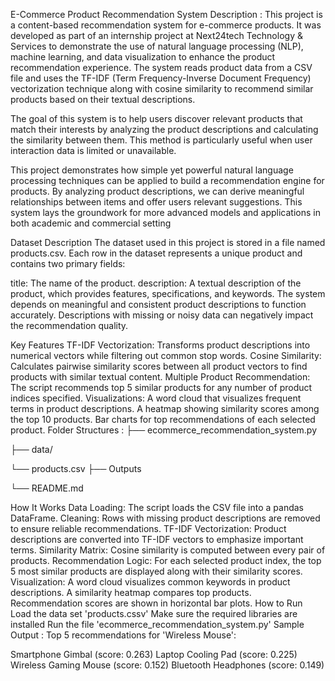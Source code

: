 E-Commerce Product Recommendation System
Description :
This project is a content-based recommendation system for e-commerce products. It was developed as part of an internship project at Next24tech Technology & Services to demonstrate the use of natural language processing (NLP), machine learning, and data visualization to enhance the product recommendation experience. The system reads product data from a CSV file and uses the TF-IDF (Term Frequency-Inverse Document Frequency) vectorization technique along with cosine similarity to recommend similar products based on their textual descriptions.

The goal of this system is to help users discover relevant products that match their interests by analyzing the product descriptions and calculating the similarity between them. This method is particularly useful when user interaction data is limited or unavailable.

This project demonstrates how simple yet powerful natural language processing techniques can be applied to build a recommendation engine for products. By analyzing product descriptions, we can derive meaningful relationships between items and offer users relevant suggestions. This system lays the groundwork for more advanced models and applications in both academic and commercial setting

Dataset Description
The dataset used in this project is stored in a file named products.csv. Each row in the dataset represents a unique product and contains two primary fields:

title: The name of the product.
description: A textual description of the product, which provides features, specifications, and keywords.
The system depends on meaningful and consistent product descriptions to function accurately. Descriptions with missing or noisy data can negatively impact the recommendation quality.

Key Features
TF-IDF Vectorization: Transforms product descriptions into numerical vectors while filtering out common stop words.
Cosine Similarity: Calculates pairwise similarity scores between all product vectors to find products with similar textual content.
Multiple Product Recommendation: The script recommends top 5 similar products for any number of product indices specified.
Visualizations:
A word cloud that visualizes frequent terms in product descriptions.
A heatmap showing similarity scores among the top 10 products.
Bar charts for top recommendations of each selected product.
Folder Structures :
├── ecommerce_recommendation_system.py

├── data/

  └── products.csv
├── Outputs

└── README.md

How It Works
Data Loading: The script loads the CSV file into a pandas DataFrame.
Cleaning: Rows with missing product descriptions are removed to ensure reliable recommendations.
TF-IDF Vectorization: Product descriptions are converted into TF-IDF vectors to emphasize important terms.
Similarity Matrix: Cosine similarity is computed between every pair of products.
Recommendation Logic: For each selected product index, the top 5 most similar products are displayed along with their similarity scores.
Visualization:
A word cloud visualizes common keywords in product descriptions.
A similarity heatmap compares top products.
Recommendation scores are shown in horizontal bar plots.
How to Run
Load the data set 'products.cssv'
Make sure the required libraries are installed
Run the file 'ecommerce_recommendation_system.py'
Sample Output :
Top 5 recommendations for 'Wireless Mouse':

Smartphone Gimbal (score: 0.263)
Laptop Cooling Pad (score: 0.225)
Wireless Gaming Mouse (score: 0.152)
Bluetooth Headphones (score: 0.149)